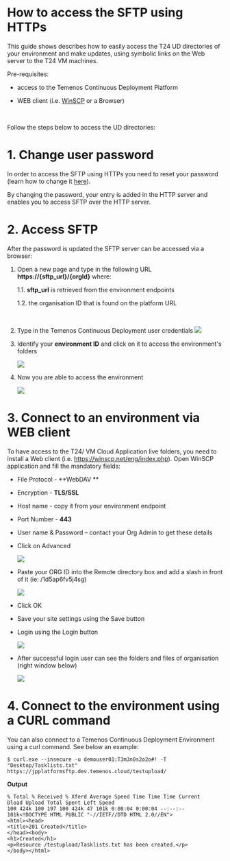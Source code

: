 # How to access the SFTP using HTTPs

This guide shows describes how to easily access the T24 UD directories of your environment and make updates, using symbolic links on the Web server to the T24 VM machines.

Pre-requisites:

- access to the Temenos Continuous Deployment Platform 

- WEB client (i.e. [WinSCP](https://winscp.net/eng/index.php) or a Browser)

<br>

Follow the steps below to access the UD directories:

# 1. Change user password 

In order to access the SFTP using HTTPs you need to reset your password (learn how to change it [here](http://documentation.temenos.cloud/home/user-creation-in-paas.html)).

By changing the password, your entry is added in the HTTP server and enables you to access SFTP over the HTTP server. 

# 2. Access SFTP

After the password is updated the SFTP server can be accessed via a browser:

1. Open a new page and type in the following URL **https://{sftp_url}/{orgId}** where: 

    1.1. **sftp_url** is retrieved from the environment endpoints

    1.2. the organisation ID that is found on the platform URL 
<br>

2. Type in the Temenos Continuous Deployment user credentials 
     ![](./images/sftp-url.png) 

3. Identify your **environment ID** and click on it to access the environment's folders

   ![](./images/sftp-url-envs.png) 

4. Now you are able to access the environment

   ![](./images/sftp-url-envs-folder.png) 

# 3. Connect to an environment via WEB client 
To have access to the T24/ VM Cloud Application live folders, you need to install a Web client (i.e. https://winscp.net/eng/index.php). Open WinSCP application and fill the mandatory fields:

- File Protocol - **WebDAV **

- Encryption - **TLS/SSL**

- Host name - copy it from your environment endpoint

- Port Number - **443**

- User name & Password – contact your Org Admin to get these details

- Click on Advanced 

   ![](./images/winscp-login.png) 

- Paste your ORG ID into the Remote directory box and add a slash in front of it (ie: /1d5ap6fv5j4sg)

  ![](./images/winscp-remote-directory.png) 

- Click OK 

- Save your site settings using the Save button

- Login using the Login button

    ![](./images/winscp-env-login.png) 

- After successful login user can see the folders and files of organisation (right window below)
 
    ![](./images/winscp-env-loggedin.png) 



# 4. Connect to the environment using a CURL command #
You can also connect to a Temenos Continuous Deployment Environment using a curl command.
See below an example:

    $ curl.exe --insecure -u demouser01:T3m3n0s2o2o#! -T "Desktop/Tasklists.txt" https://jpplatformsftp.dev.temenos.cloud/testupload/

**Output**

    % Total % Received % Xferd Average Speed Time Time Time Current
    Dload Upload Total Spent Left Speed
    100 424k 100 197 100 424k 47 101k 0:00:04 0:00:04 --:--:-- 101k<!DOCTYPE HTML PUBLIC "-//IETF//DTD HTML 2.0//EN">
    <html><head>
    <title>201 Created</title>
    </head><body>
    <h1>Created</h1>
    <p>Resource /testupload/Tasklists.txt has been created.</p>
    </body></html>
    

